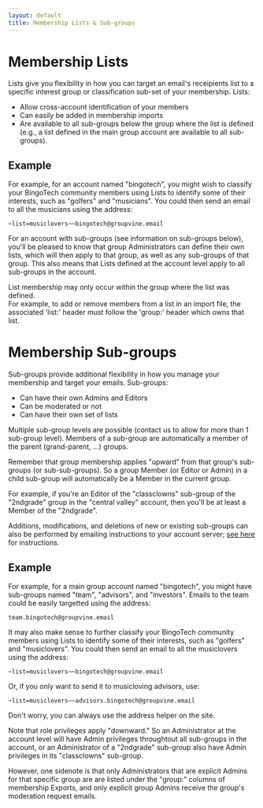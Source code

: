 ```yaml
---
layout: default
title: Membership Lists & Sub-groups
---
```


# Membership Lists

Lists give you flexibility in how you can target an email's
receipients list to a specific interest group or classification
sub-set of your membership.  Lists:

* Allow cross-account identification of your members
* Can easily be added in membership imports
* Are available to all sub-groups below the group where the list is
  defined (e.g., a list defined in the main group account are available
  to all sub-groups).

## Example

For example, for an account named "bingotech", you might wish to
classify your BingoTech community members using Lists to identify some of
their interests, such as "golfers" and "musicians".  You could then
send an email to all the musicians using the address:

```
~list=musiclovers~~bingotech@groupvine.email
```

<div class="adv">

For an account with sub-groups (see information on sub-groups below),
you'll be pleased to know that group Administrators can define their
own lists, which will then apply to that group, as well as any
sub-groups of that group.  This also means that Lists defined at the
account level apply to all sub-groups in the account.

</div>

<div class="support">

List membership may only occur within the group where the list was defined.  
For example, to add or remove members from a list in an import file, the
associated 'list:' header must follow the 'group:' header which owns that list.

</div>

# Membership Sub-groups

Sub-groups provide additional flexibility in how you manage your
membership and target your emails.  Sub-groups:

* Can have their own Admins and Editors
* Can be moderated or not
* Can have their own set of lists

Multiple sub-group levels are possible (contact us to allow for more
than 1 sub-group level).  Members of a sub-group are automatically a
member of the parent (grand-parent, ...) groups.

<div class="support"> 
Remember that group membership applies "upward" from that group's
sub-groups (or sub-sub-groups).  So a group Member (or Editor or
Admin) in a child sub-group will automatically be a Member in the
current group.

For example, if you're an Editor of the "classclowns" sub-group of the
"2ndgrade" group in the "central valley" account, then you'll be at
least a Member of the "2ndgrade".
</div>

<div class="adv">  <!-- START ADVANCED -->

Additions, modifications, and deletions of new or existing sub-groups
can also be performed by emailing instructions to your account server; 
[see here](./emailactions?view=GV-SET-VIEW) for instructions.


</div>  <!-- END ADVANCED -->



## Example

For example, for a main group account named "bingotech", you might
have sub-groups named "team", "advisors", and "investors".  Emails to
the team could be easily targetted using the address:

```
team.bingotech@groupvine.email
```

It may also make sense to further classify your BingoTech community
members using Lists to identify some of their interests, such as
"golfers" and "musiclovers".  You could then send an email to all the
musiclovers using the address:

```
~list=musiclovers~~bingotech@groupvine.email
```

Or, if you only want to send it to musicloving advisors, use:

```
~list=musiclovers~~advisors.bingotech@groupvine.email
```

Don't worry, you can always use the address helper on the site.

<div class="adv">
Note that role privileges apply "downward." So an
Administrator at the account level will have Admin privileges
throughtout all sub-groups in the account, or an Administrator of a
"2ndgrade" sub-group also have Admin privileges in its "classclowns"
sub-group.   

However, one sidenote is that only Administrators that are explicit
Admins for that specific group are are listed under the "group:"
columns of membership Exports, and only explicit group Admins receive
the group's moderation request emails.
</div>

